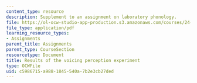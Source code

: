 ```yaml
---
content_type: resource
description: Supplement to an assignment on laboratory phonology.
file: https://ol-ocw-studio-app-production.s3.amazonaws.com/courses/24-910-topics-in-linguistic-theory-laboratory-phonology-spring-2007/c5986715a9881845540a7b2e3cb27ded_statistics.pdf
file_type: application/pdf
learning_resource_types:
- Assignments
parent_title: Assignments
parent_type: CourseSection
resourcetype: Document
title: Results of the voicing perception experiment
type: OCWFile
uid: c5986715-a988-1845-540a-7b2e3cb27ded
---
```


